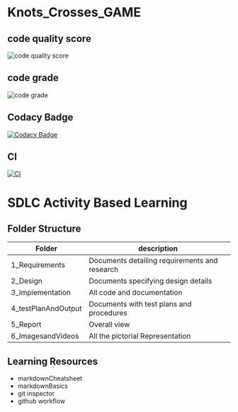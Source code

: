# Knots_Crosses_GAME

## code quality score

![code quality score](https://api.codiga.io/project/29870/score/svg)

## code grade

![code grade](https://api.codiga.io/project/29870/status/svg)

## Codacy Badge

[![Codacy Badge](https://app.codacy.com/project/badge/Grade/c6544e0117394e4e8cfa2e4fe83e9f53)](https://www.codacy.com/gh/charlie-25/M1_game_tic-toc/dashboard?utm_source=github.com&amp;utm_medium=referral&amp;utm_content=charlie-25/M1_game_tic-toc&amp;utm_campaign=Badge_Grade)

## CI

[![CI](https://github.com/Jananichandiran/M1_game_Knots_crosses/actions/workflows/main.yml/badge.svg)](https://github.com/Jananichandiran/M1_game_Knots_crosses/actions/workflows/main.yml)

# SDLC Activity Based Learning



## Folder Structure

| Folder | description | 
| ---------- | ----------- |
| 1_Requirements | Documents detailing requirements and research |
| 2_Design | Documents specifying design details |
| 3_Implementation | All code and documentation |
| 4_testPlanAndOutput | Documents with test plans and procedures |
| 5_Report | Overall view |
| 6_ImagesandVideos | All the pictorial Representation | 

## Learning Resources

- markdownCheatsheet
- markdownBasics
- git inspector
- github workflow
